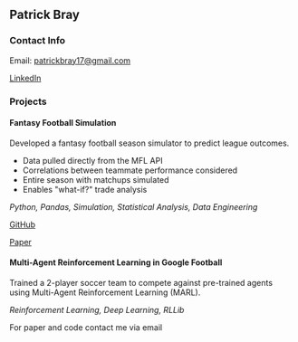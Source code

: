 ## Patrick Bray

### Contact Info
Email: patrickbray17@gmail.com

[LinkedIn](https://www.linkedin.com/in/patrick-bray-75b021115/)

### Projects
#### Fantasy Football Simulation
Developed a fantasy football season simulator to predict league outcomes.
* Data pulled directly from the MFL API
* Correlations between teammate performance considered
* Entire season with matchups simulated
* Enables "what-if?" trade analysis

*Python, Pandas, Simulation, Statistical Analysis, Data Engineering*


[GitHub](https://github.com/PatrickBrayPersonal/BDFL-Simulation)

[Paper](https://nbviewer.org/github/PatrickBrayPersonal/BDFL-Simulation/blob/main/src/Report.ipynb)

#### Multi-Agent Reinforcement Learning in Google Football
Trained a 2-player soccer team to compete against pre-trained agents using Multi-Agent Reinforcement Learning (MARL).

*Reinforcement Learning, Deep Learning, RLLib*

For paper and code contact me via email
